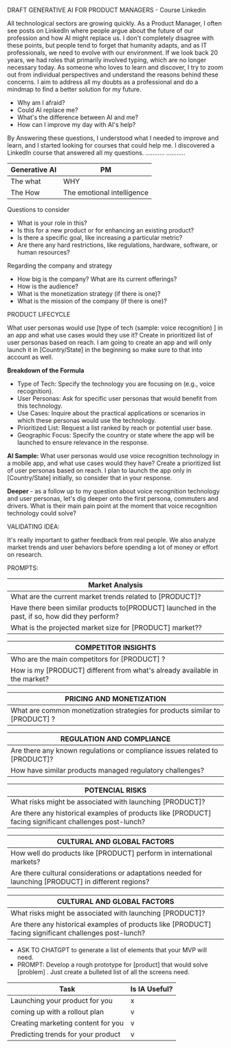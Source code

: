 DRAFT GENERATIVE AI FOR PRODUCT MANAGERS - Course Linkedin

All technological sectors are growing quickly. As a Product Manager, I often see posts on LinkedIn where people argue about the future of our profession and how AI might replace us. 
I don't completely disagree with these points, but people tend to forget that humanity adapts, and as IT professionals, we need to evolve with our environment.
If we look back 20 years, we had roles that primarily involved typing, which are no longer necessary today.
As someone who loves to learn and discover, I try to zoom out from individual perspectives and understand the reasons behind these concerns. 
I aim to address all my doubts as a professional and do a mindmap to find a better solution for my future.

- Why am I afraid?
- Could AI replace me?
- What's the difference between AI and me?
- How can I improve my day with AI's help?

By Answering these questions, I understood what I needed to improve and learn, and I started looking for courses that could help me. 
I discovered a LinkedIn course that answered all my questions.
...........
...........

|Generative AI | PM|
|-----------|--------------|
| The what| WHY |
| The How | The emotional intelligence|


Questions to consider

- What is your role in this?
- Is this for a new product or for enhancing an existing product?
- Is there a specific goal, like increasing a particular metric?
- Are there any hard restrictions, like regulations, hardware, software, or human resources?

Regarding the company and strategy

- How big is the company? What are its current offerings?
- How is the audience?
- What is the monetization strategy (if there is one)?
- What is the mission of the company (if there is one)?

PRODUCT LIFECYCLE

What user personas would use [type of tech (sample: voice recognition) ] in an app and what use cases would they use it? Create in prioritized list of user personas based on reach. I am going to create an app and will only launch it in [Country/State] in the beginning so make sure to that into account as well.

**Breakdown of the Formula**

- Type of Tech: Specify the technology you are focusing on (e.g., voice recognition).
- User Personas: Ask for specific user personas that would benefit from this technology.
- Use Cases: Inquire about the practical applications or scenarios in which these personas would use the technology.
- Prioritized List: Request a list ranked by reach or potential user base.
- Geographic Focus: Specify the country or state where the app will be launched to ensure relevance in the response.

**AI Sample:** What user personas would use voice recognition technology in a mobile app, and what use cases would they have? Create a prioritized list of user personas based on reach. I plan to launch the app only in [Country/State] initially, so consider that in your response.

**Deeper** - as a follow up to my question about voice recognition technology and user personas, let's dig deeper onto the first persona, commuters and drivers. What is their main pain point at the moment that voice recognition technology could solve?

VALIDATING IDEA:

It's really important to gather feedback from real people. We also analyze market trends and user behaviors before spending a lot of money or effort on research.

PROMPTS:

|Market Analysis|
|--------------------------|
| What are the current market trends related to [PRODUCT]?|
| Have there been similar products to[PRODUCT] launched in the past, if so, how did they perform?|
| What is the projected market size for [PRODUCT] market??|

|COMPETITOR INSIGHTS|
|--------------------------|
| Who are the main competitors for [PRODUCT] ?|
| How is my [PRODUCT] different from what's already available in the market?|

|PRICING AND MONETIZATION|
|--------------------------|
| What are common monetization strategies for products similar to [PRODUCT]  ?|

|REGULATION AND COMPLIANCE|
|--------------------------|
| Are there any known regulations or compliance issues related to [PRODUCT]?|
| How have similar products managed regulatory challenges?|

|POTENCIAL RISKS |
|--------------------------|
| What risks might be associated with launching [PRODUCT]?|
| Are there any historical examples of products like [PRODUCT] facing significant challenges post-lunch?|

|CULTURAL AND GLOBAL FACTORS |
|--------------------------|
| How well do products like [PRODUCT] perform in international markets?|
| Are there cultural considerations or adaptations needed for launching [PRODUCT] in different regions?|

|CULTURAL AND GLOBAL FACTORS |
|--------------------------|
| What risks might be associated with launching [PRODUCT]?|
| Are there any historical examples of products like [PRODUCT] facing significant challenges post-lunch?|

- ASK TO CHATGPT to generate a list of elements that your MVP will need.
- PROMPT: Develop a rough prototype for [product] that would solve [problem] . Just create a bulleted list of all the screens need.

|Task | Is IA Useful?|
|-----------|--------------|
| Launching your product for you| x |
| coming up with a rollout plan | v |
| Creating marketing content for you | v |
| Predicting trends for your product | v |




